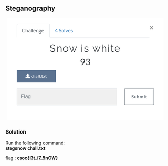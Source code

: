 ## Steganography

<p align="center"><img src="header.png" width="" height=""/></p>

### Solution

Run the following command:\
**stegsnow chall.txt**



flag : **csoc\{l3t_i7_5nOW}**